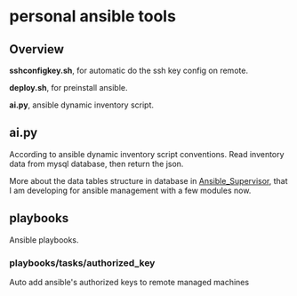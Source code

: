 # personal ansible tools
## Overview
**sshconfigkey.sh**, for automatic do the ssh key config on remote.

**deploy.sh**, for preinstall ansible.

**ai.py**, ansible dynamic inventory script.

## ai.py
According to ansible dynamic inventory script conventions. 
Read inventory data from mysql database,
then return the json.

More about the data tables structure in database in [Ansible_Supervisor](https://github.com/Lucas0418/ansible_supervisor),
that I am developing for ansible management with a few modules now.

## playbooks
Ansible playbooks.

### playbooks/tasks/authorized_key
Auto add ansible's authorized keys to remote managed machines

